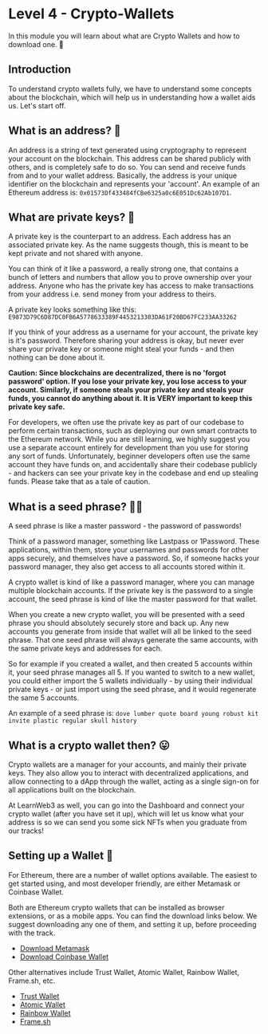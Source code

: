 # Level 4 - Crypto-Wallets

In this module you will learn about what are Crypto Wallets and how to download one. 🤔

## Introduction
To understand crypto wallets fully, we have to understand some concepts about the blockchain, which will help us in understanding how a wallet aids us. Let's start off.

## What is an address? 🤨

An address is a string of text generated using cryptography to represent your account on the blockchain. This address can be shared publicly with others, and is completely safe to do so. You can send and receive funds from and to your wallet address. Basically, the address is your unique identifier on the blockchain and represents your 'account'. An example of an Ethereum address is: `0x01573Df433484fCBe6325a0c6E051Dc62Ab107D1`.

<Quiz questionId="3088223f-7ba3-4aee-9e75-c4a9dfee84e4" />

<Quiz questionId="12d7b8c0-59c7-4d3d-93f0-6dc7ede80d1d" />

## What are private keys? 🔐

A private key is the counterpart to an address. Each address has an associated private key. As the name suggests though, this is meant to be kept private and not shared with anyone.

You can think of it like a password, a really strong one, that contains a bunch of letters and numbers that allow you to prove ownership over your address. Anyone who has the private key has access to make transactions from your address i.e. send money from your address to theirs. 

A private key looks something like this: `E9873D79C6D87DC0FB6A5778633389F4453213303DA61F20BD67FC233AA33262`

If you think of your address as a username for your account, the private key is it's password. Therefore sharing your address is okay, but never ever share your private key or someone might steal your funds - and then nothing can be done about it. 

<Quiz questionId="2f0f1c91-7171-4039-bc84-8d6efbb717ff" />

**Caution: Since blockchains are decentralized, there is no 'forgot password' option. If you lose your private key, you lose access to your account. Similarly, if someone steals your private key and steals your funds, you cannot do anything about it. It is VERY important to keep this private key safe.**

For developers, we often use the private key as part of our codebase to perform certain transactions, such as deploying our own smart contracts to the Ethereum network. While you are still learning, we highly suggest you use a separate account entirely for development than you use for storing any sort of funds. Unfortunately, beginner developers often use the same account they have funds on, and accidentally share their codebase publicly - and hackers can see your private key in the codebase and end up stealing funds. Please take that as a tale of caution.

<Quiz questionId="1d8fff7f-57ac-4555-ac2b-94c95c76f70d" />

## What is a seed phrase? 👮‍♀️

A seed phrase is like a master password - the password of passwords!

Think of a password manager, something like Lastpass or 1Password. These applications, within them, store your usernames and passwords for other apps securely, and themselves have a password. So, if someone hacks your password manager, they also get access to all accounts stored within it.

A crypto wallet is kind of like a password manager, where you can manage multiple blockchain accounts. If the private key is the password to a single account, the seed phrase is kind of like the master password for that wallet.

<Quiz questionId="530db4f0-937f-409f-ba7c-9456b0174151" />

When you create a new crypto wallet, you will be presented with a seed phrase you should absolutely securely store and back up. Any new accounts you generate from inside that wallet will all be linked to the seed phrase. That one seed phrase will always generate the same accounts, with the same private keys and addresses for each.

So for example if you created a wallet, and then created 5 accounts within it, your seed phrase manages all 5. If you wanted to switch to a new wallet, you could either import the 5 wallets individually - by using their individual private keys - or just import using the seed phrase, and it would regenerate the same 5 accounts.

An example of a seed phrase is: `dove lumber quote board young robust kit invite plastic regular skull history`

<Quiz questionId="d4eae61d-fcf7-4447-9dcd-0bd737a687ce" />

## What is a crypto wallet then? 😛

Crypto wallets are a manager for your accounts, and mainly their private keys. They also allow you to interact with decentralized applications, and allow connecting to a dApp through the wallet, acting as a single sign-on for all applications built on the blockchain. 

At LearnWeb3 as well, you can go into the Dashboard and connect your crypto wallet (after you have set it up), which will let us know what your address is so we can send you some sick NFTs when you graduate from our tracks!

<Quiz questionId="6566fc7a-661a-4a6e-b426-d2f851f697f9" />

## Setting up a Wallet 🎉

For Ethereum, there are a number of wallet options available. The easiest to get started using, and most developer friendly, are either Metamask or Coinbase Wallet. 

Both are Ethereum crypto wallets that can be installed as browser extensions, or as a mobile apps. You can find the download links below. We suggest downloading any one of them, and setting it up, before proceeding with the track.

- [Download Metamask](https://metamask.io/download.html)
- [Download Coinbase Wallet](https://www.coinbase.com/wallet)

<Quiz questionId="96c7e46e-5d73-420c-b9da-088f4ad2b29a" />

Other alternatives include Trust Wallet, Atomic Wallet, Rainbow Wallet, Frame.sh, etc.
- [Trust Wallet](https://trustwallet.com/)
- [Atomic Wallet](https://atomicwallet.io/)
- [Rainbow Wallet](https://rainbow.me/)
- [Frame.sh](https://frame.sh/)

<Quiz questionId="0941bbfc-0bbc-4897-ae15-0a4a87c71b16" />

<SubmitQuiz />
